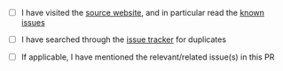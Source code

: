 - [ ] I have visited the [source website], and in particular
  read the [known issues]
- [ ] I have searched through the [issue tracker] for duplicates
- [ ] If applicable, I have mentioned the relevant/related issue(s) in this PR

  [source website]: https://github.com/tqdm/tqdm/
  [known issues]: https://github.com/tqdm/tqdm/#help
  [issue tracker]: https://github.com/tqdm/tqdm/issues?q=
